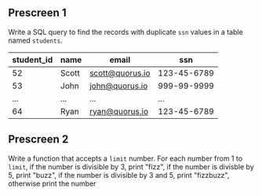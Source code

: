 ## Prescreen 1

Write a SQL query to find the records with duplicate `ssn` values in a table named `students`.

| student_id | name  | email           | ssn         |
| ---------- | ----- | --------------- | ----------- |
| 52         | Scott | scott@quorus.io | 123-45-6789 |
| 53         | John  | john@quorus.io  | 999-99-9999 |
| ...        | ...   | ...             | ...         |
| 64         | Ryan  | ryan@quorus.io  | 123-45-6789 |

## Prescreen 2

Write a function that accepts a `limit` number.
For each number from 1 to `limit`, if the number is divisible by 3, print "fizz",
if the number is divisble by 5, print "buzz",
if the number is divisible by 3 and 5, print "fizzbuzz",
otherwise print the number
